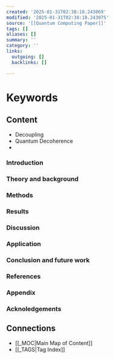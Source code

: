 ```yaml
---
created: '2025-01-31T02:38:18.243069'
modified: '2025-01-31T02:38:18.243075'
source: '[[Quantum Computing Paper]]'
tags: []
aliases: []
summary: ''
category: ''
links:
  outgoing: []
  backlinks: []

---
```


# Keywords

## Content

- Decoupling
- Quantum Decoherence
- 
### Introduction

### Theory and background

### Methods

### Results

### Discussion

### Application

### Conclusion and future work

### References

### Appendix

### Acknoledgements


## Connections
- [[_MOC|Main Map of Content]]
- [[_TAGS|Tag Index]]
